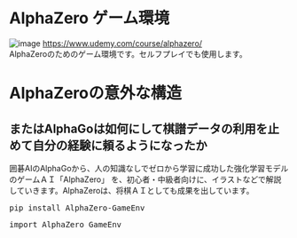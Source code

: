# AlphaZero ゲーム環境

![image](https://github.com/Michi-123/AlphaZeroCode/assets/26673104/3b773129-74d2-4e11-bcab-d39f17c10980)
https://www.udemy.com/course/alphazero/<br>
AlphaZeroのためのゲーム環境です。セルフプレイでも使用します。<br>
<h1>AlphaZeroの意外な構造</h1>
<h2>またはAlphaGoは如何にして棋譜データの利用を止めて自分の経験に頼るようになったか</h2>
囲碁AIのAlphaGoから、人の知識なしでゼロから学習に成功した強化学習モデル のゲームＡＩ「AlphaZero」 を、初心者・中級者向けに、イラストなどで解説していきます。AlphaZeroは、将棋ＡＩとしても成果を出しています。<br>

<pre>
pip install AlphaZero-GameEnv
</pre>
<pre>
import AlphaZero_GameEnv
</pre>
